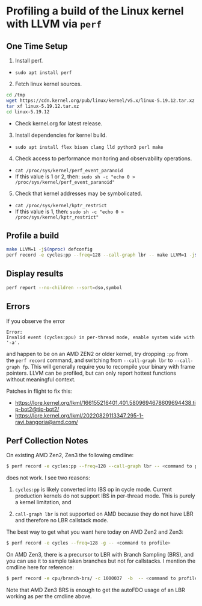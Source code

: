 # Profiling a build of the Linux kernel with LLVM via ``perf``

## One Time Setup

1. Install perf.
  - `sudo apt install perf`
2. Fetch linux kernel sources.
```sh
cd /tmp
wget https://cdn.kernel.org/pub/linux/kernel/v5.x/linux-5.19.12.tar.xz
tar xf linux-5.19.12.tar.xz
cd linux-5.19.12
```
  - Check kernel.org for latest release.
3. Install dependencies for kernel build.
  - `sudo apt install flex bison clang lld python3 perl make`
4. Check access to performance monitoring and observability operations.
  - `cat /proc/sys/kernel/perf_event_paranoid`
  - If this value is 1 or 2, then: `sudo sh -c "echo 0 > /proc/sys/kernel/perf_event_paranoid"`
5. Check that kernel addresses may be symbolicated.
  - `cat /proc/sys/kernel/kptr_restrict`
  - If this value is 1, then: `sudo sh -c "echo 0 > /proc/sys/kernel/kptr_restrict"`

## Profile a build

```sh
make LLVM=1 -j$(nproc) defconfig
perf record -e cycles:pp --freq=128 --call-graph lbr -- make LLVM=1 -j$(nproc)
```

## Display results

```sh
perf report --no-children --sort=dso,symbol
```

## Errors

If you observe the error

```
Error:
Invalid event (cycles:ppu) in per-thread mode, enable system wide with '-a'.
```

and happen to be on an AMD ZEN2 or older kernel, try dropping `:pp` from the
`perf record` command, and switching from `--call-graph lbr` to
`--call-graph fp`. This will generally require you to recompile your binary
with frame pointers. LLVM can be profiled, but can only report hottest
functions without meaningful context.

Patches in flight to fix this:
- https://lore.kernel.org/lkml/166155216401.401.5809694678609694438.tip-bot2@tip-bot2/
- https://lore.kernel.org/lkml/20220829113347.295-1-ravi.bangoria@amd.com/

## Perf Collection Notes

On existing AMD Zen2, Zen3 the following cmdline:

```sh
$ perf record -e cycles:pp --freq=128 --call-graph lbr -- <command to profile>
```

does not work. I see two reasons:

1. `cycles:pp` is likely converted into IBS op in cycle mode.
    Current production kernels do not support IBS in per-thread
    mode. This is purely a kernel limitation, and

2. `call-graph lbr` is not supported on AMD because they do
   not have LBR and therefore no LBR callstack mode.

The best way to get what you want here today on AMD Zen2 and Zen3:

```sh
$ perf record -e cycles --freq=128 -g -- <command to profile>
```

On AMD Zen3, there is a precursor to LBR with Branch Sampling (BRS),
and you can use it to sample taken branches but not for callstacks. I
mention the cmdline here for reference:

```sh
$ perf record -e cpu/branch-brs/ -c 1000037  -b  -- <command to profile>
```

Note that AMD Zen3 BRS is enough to get the autoFDO usage of an
LBR working as per the cmdline above.
